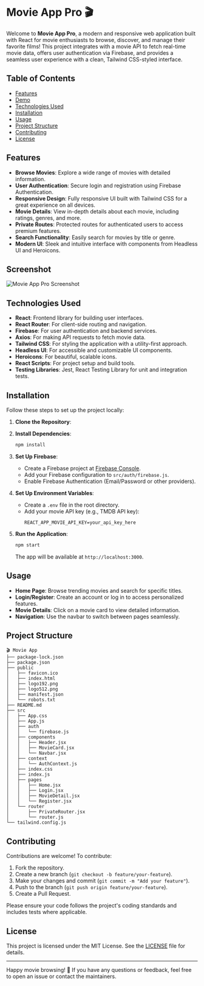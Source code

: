 # Movie App Pro 🎬

Welcome to **Movie App Pro**, a modern and responsive web application built with React for movie enthusiasts to browse, discover, and manage their favorite films! This project integrates with a movie API to fetch real-time movie data, offers user authentication via Firebase, and provides a seamless user experience with a clean, Tailwind CSS-styled interface.

## Table of Contents

- [Features](#features)
- [Demo](#demo)
- [Technologies Used](#technologies-used)
- [Installation](#installation)
- [Usage](#usage)
- [Project Structure](#project-structure)
- [Contributing](#contributing)
- [License](#license)

## Features

- **Browse Movies**: Explore a wide range of movies with detailed information.
- **User Authentication**: Secure login and registration using Firebase Authentication.
- **Responsive Design**: Fully responsive UI built with Tailwind CSS for a great experience on all devices.
- **Movie Details**: View in-depth details about each movie, including ratings, genres, and more.
- **Private Routes**: Protected routes for authenticated users to access premium features.
- **Search Functionality**: Easily search for movies by title or genre.
- **Modern UI**: Sleek and intuitive interface with components from Headless UI and Heroicons.

## Screenshot

![Movie App Pro Screenshot](./m_app-giff.gif)

## Technologies Used

- **React**: Frontend library for building user interfaces.
- **React Router**: For client-side routing and navigation.
- **Firebase**: For user authentication and backend services.
- **Axios**: For making API requests to fetch movie data.
- **Tailwind CSS**: For styling the application with a utility-first approach.
- **Headless UI**: For accessible and customizable UI components.
- **Heroicons**: For beautiful, scalable icons.
- **React Scripts**: For project setup and build tools.
- **Testing Libraries**: Jest, React Testing Library for unit and integration tests.

## Installation

Follow these steps to set up the project locally:

1. **Clone the Repository**:

2. **Install Dependencies**:

   ```bash
   npm install
   ```

3. **Set Up Firebase**:

   - Create a Firebase project at [Firebase Console](https://console.firebase.google.com/).
   - Add your Firebase configuration to `src/auth/firebase.js`.
   - Enable Firebase Authentication (Email/Password or other providers).

4. **Set Up Environment Variables**:

   - Create a `.env` file in the root directory.
   - Add your movie API key (e.g., TMDB API key):
     ```
     REACT_APP_MOVIE_API_KEY=your_api_key_here
     ```

5. **Run the Application**:
   ```bash
   npm start
   ```
   The app will be available at `http://localhost:3000`.

## Usage

- **Home Page**: Browse trending movies and search for specific titles.
- **Login/Register**: Create an account or log in to access personalized features.
- **Movie Details**: Click on a movie card to view detailed information.
- **Navigation**: Use the navbar to switch between pages seamlessly.

## Project Structure

```
🎬 Movie App
├── package-lock.json
├── package.json
├── public
│   ├── favicon.ico
│   ├── index.html
│   ├── logo192.png
│   ├── logo512.png
│   ├── manifest.json
│   └── robots.txt
├── README.md
├── src
│   ├── App.css
│   ├── App.js
│   ├── auth
│   │   └── firebase.js
│   ├── components
│   │   ├── Header.jsx
│   │   ├── MovieCard.jsx
│   │   └── Navbar.jsx
│   ├── context
│   │   └── AuthContext.js
│   ├── index.css
│   ├── index.js
│   ├── pages
│   │   ├── Home.jsx
│   │   ├── Login.jsx
│   │   ├── MovieDetail.jsx
│   │   └── Register.jsx
│   └── router
│       ├── PrivateRouter.jsx
│       └── router.js
└── tailwind.config.js
```

## Contributing

Contributions are welcome! To contribute:

1. Fork the repository.
2. Create a new branch (`git checkout -b feature/your-feature`).
3. Make your changes and commit (`git commit -m "Add your feature"`).
4. Push to the branch (`git push origin feature/your-feature`).
5. Create a Pull Request.

Please ensure your code follows the project's coding standards and includes tests where applicable.

## License

This project is licensed under the MIT License. See the [LICENSE](LICENSE) file for details.

---

Happy movie browsing! 🍿 If you have any questions or feedback, feel free to open an issue or contact the maintainers.
